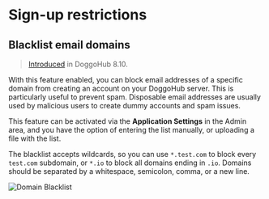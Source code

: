 # Sign-up restrictions

## Blacklist email domains

> [Introduced][ce-5259] in DoggoHub 8.10.

With this feature enabled, you can block email addresses of a specific domain
from creating an account on your DoggoHub server. This is particularly useful to
prevent spam. Disposable email addresses are usually used by malicious users to
create dummy accounts and spam issues.

This feature can be activated via the **Application Settings** in the Admin area,
and you have the option of entering the list manually, or uploading a file with
the list.

The blacklist accepts wildcards, so you can use `*.test.com` to block every
`test.com` subdomain, or `*.io` to block all domains ending in `.io`. Domains
should be separated by a whitespace, semicolon, comma, or a new line.

![Domain Blacklist](img/domain_blacklist.png)

[ce-5259]: https://doggohub.com/doggohub-org/doggohub-ce/merge_requests/5259
